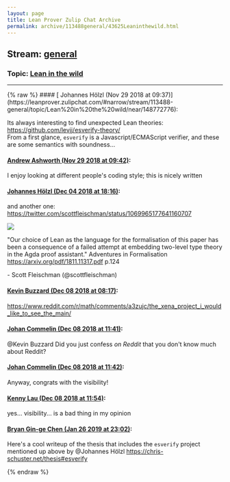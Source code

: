```yaml
---
layout: page
title: Lean Prover Zulip Chat Archive 
permalink: archive/113488general/43625Leaninthewild.html
---
```


## Stream: [general](https://leanprover-community.github.io/archive/113488general/index.html)
### Topic: [Lean in the wild](https://leanprover-community.github.io/archive/113488general/43625Leaninthewild.html)

---

<base href="https://leanprover.zulipchat.com">
{% raw %}
#### [ Johannes Hölzl (Nov 29 2018 at 09:37)](https://leanprover.zulipchat.com/#narrow/stream/113488-general/topic/Lean%20in%20the%20wild/near/148772776):
<p>Its always interesting to find unexpected Lean theories: <a href="https://github.com/levjj/esverify-theory/" target="_blank" title="https://github.com/levjj/esverify-theory/">https://github.com/levjj/esverify-theory/</a><br>
From a first glance, <code>esverify</code> is a Javascript/ECMAScript verifier, and these are some semantics with soundness...</p>

#### [ Andrew Ashworth (Nov 29 2018 at 09:42)](https://leanprover.zulipchat.com/#narrow/stream/113488-general/topic/Lean%20in%20the%20wild/near/148773018):
<p>I enjoy looking at different people's coding style; this is nicely written</p>

#### [ Johannes Hölzl (Dec 04 2018 at 18:16)](https://leanprover.zulipchat.com/#narrow/stream/113488-general/topic/Lean%20in%20the%20wild/near/150862445):
<p>and another one: <a href="https://twitter.com/scottfleischman/status/1069965177641160707" target="_blank" title="https://twitter.com/scottfleischman/status/1069965177641160707">https://twitter.com/scottfleischman/status/1069965177641160707</a></p>
<div class="inline-preview-twitter"><div class="twitter-tweet"><a href="https://twitter.com/scottfleischman/status/1069965177641160707" target="_blank"><img class="twitter-avatar" src="https://pbs.twimg.com/profile_images/626135784106491904/6sdJuWCU_normal.jpg"></a><p>"Our choice of Lean as the language for the formalisation of this paper has been a consequence of a failed attempt at embedding two-level type theory in the Agda proof assistant." 
Adventures in Formalisation <a href="https://t.co/UWscHLXJHK" target="_blank" title="https://t.co/UWscHLXJHK">https://arxiv.org/pdf/1811.11317.pdf</a> p.124</p><span>- Scott Fleischman (@scottfleischman)</span></div></div>

#### [ Kevin Buzzard (Dec 08 2018 at 08:17)](https://leanprover.zulipchat.com/#narrow/stream/113488-general/topic/Lean%20in%20the%20wild/near/151166355):
<p><a href="https://www.reddit.com/r/math/comments/a3zujc/the_xena_project_i_would_like_to_see_the_main/" target="_blank" title="https://www.reddit.com/r/math/comments/a3zujc/the_xena_project_i_would_like_to_see_the_main/">https://www.reddit.com/r/math/comments/a3zujc/the_xena_project_i_would_like_to_see_the_main/</a></p>

#### [ Johan Commelin (Dec 08 2018 at 11:41)](https://leanprover.zulipchat.com/#narrow/stream/113488-general/topic/Lean%20in%20the%20wild/near/151172376):
<p><span class="user-mention" data-user-id="110038">@Kevin Buzzard</span> Did you just confess <em>on Reddit</em> that you don't know much about Reddit?</p>

#### [ Johan Commelin (Dec 08 2018 at 11:42)](https://leanprover.zulipchat.com/#narrow/stream/113488-general/topic/Lean%20in%20the%20wild/near/151172416):
<p>Anyway, congrats with the visibility!</p>

#### [ Kenny Lau (Dec 08 2018 at 11:54)](https://leanprover.zulipchat.com/#narrow/stream/113488-general/topic/Lean%20in%20the%20wild/near/151172723):
<p>yes... visibility... is a bad thing in my opinion</p>

#### [ Bryan Gin-ge Chen (Jan 26 2019 at 23:02)](https://leanprover.zulipchat.com/#narrow/stream/113488-general/topic/Lean%20in%20the%20wild/near/156943113):
<p>Here's a cool writeup of the thesis that includes the <code>esverify</code> project mentioned up above by <span class="user-mention" data-user-id="110294">@Johannes Hölzl</span> <a href="https://chris-schuster.net/thesis#esverify" target="_blank" title="https://chris-schuster.net/thesis#esverify">https://chris-schuster.net/thesis#esverify</a></p>


{% endraw %}
